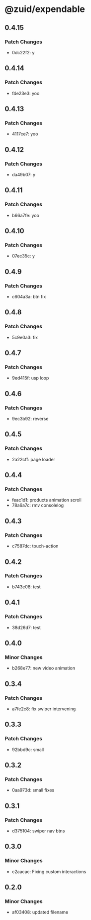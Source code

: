 # @zuid/expendable

## 0.4.15

### Patch Changes

- 0dc22f2: y

## 0.4.14

### Patch Changes

- f4e23e3: yoo

## 0.4.13

### Patch Changes

- 4117ce7: yoo

## 0.4.12

### Patch Changes

- da49b07: y

## 0.4.11

### Patch Changes

- b66a7fe: yoo

## 0.4.10

### Patch Changes

- 07ec35c: y

## 0.4.9

### Patch Changes

- c604a3a: btn fix

## 0.4.8

### Patch Changes

- 5c9e0a3: fix

## 0.4.7

### Patch Changes

- 9ed415f: usp loop

## 0.4.6

### Patch Changes

- 9ec3b92: reverse

## 0.4.5

### Patch Changes

- 2a22cff: page loader

## 0.4.4

### Patch Changes

- feac1d1: products animation scroll
- 78a6a7c: rmv consolelog

## 0.4.3

### Patch Changes

- c7587dc: touch-action

## 0.4.2

### Patch Changes

- b743e08: test

## 0.4.1

### Patch Changes

- 38d26d7: test

## 0.4.0

### Minor Changes

- b268e77: new video animation

## 0.3.4

### Patch Changes

- a7fe2c8: fix swiper intervening

## 0.3.3

### Patch Changes

- 92bbd9c: small

## 0.3.2

### Patch Changes

- 0aa973d: small fixes

## 0.3.1

### Patch Changes

- d375104: swiper nav btns

## 0.3.0

### Minor Changes

- c2aacac: Fixing custom interactions

## 0.2.0

### Minor Changes

- af03408: updated filename
